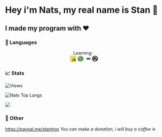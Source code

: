 # Hey i'm Nats, my real name is Stan 👋
## I made my program with ❤️

### 📙 Languages

 <p style="text-align: center;"align="center">Learning: <code>
 <img height="20" src="https://raw.githubusercontent.com/github/explore/80688e429a7d4ef2fca1e82350fe8e3517d3494d/topics/javascript/javascript.png"></code> <code><img height="20" src="https://raw.githubusercontent.com/github/explore/80688e429a7d4ef2fca1e82350fe8e3517d3494d/topics/nodejs/nodejs.png"></code> <code><img height="20" 
src="https://raw.githubusercontent.com/github/explore/80688e429a7d4ef2fca1e82350fe8e3517d3494d/topics/go/go.png"></code> <code><img height="20" 
src="https://raw.githubusercontent.com/github/explore/80688e429a7d4ef2fca1e82350fe8e3517d3494d/topics/rust/rust.png"></code></p> 


### 📈 Stats 

![Views](https://komarev.com/ghpvc/?username=Nats-uuu&color=fe2d36)

![Nats Top Langs](https://github-readme-stats.vercel.app/api/top-langs/?username=nats-uuu&layout=compact)

![](https://github-readme-stats.vercel.app/api?username=Nats-uuu&show_icons=false&theme=dark&bg_color=00000000&hide_border=true&icon_color=4F8CC9&hide_title=true&count_private=true)




### 💮 Other

https://paypal.me/stantrox *You can make a donation, i will buy a coffee* ☕

